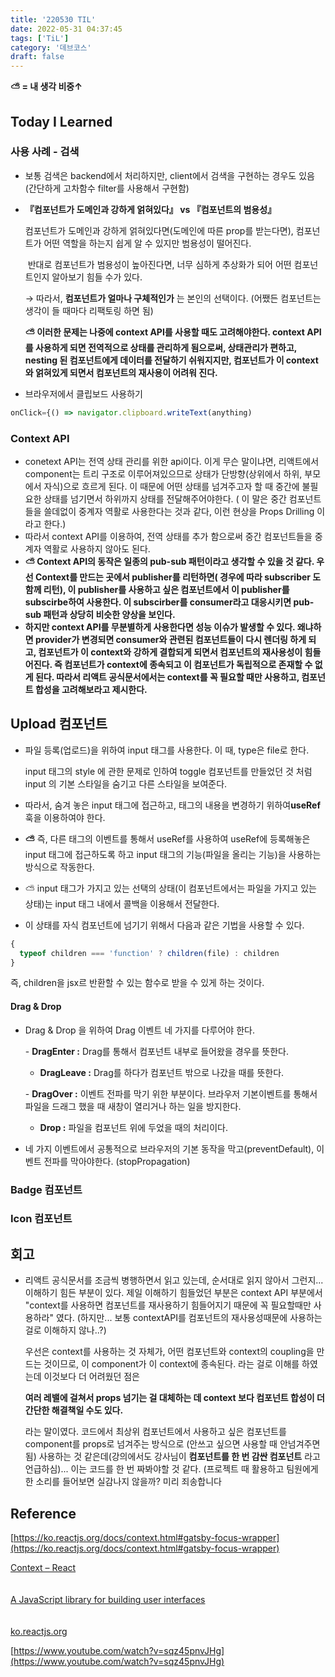 ```yaml
---
title: '220530 TIL'
date: 2022-05-31 04:37:45
tags: ['TiL']
category: '데브코스'
draft: false
---
```


**⛅ = 내 생각 비중↑**

## Today I Learned

### 사용 사례 \- 검색

- 보통 검색은 backend에서 처리하지만, client에서 검색을 구현하는 경우도 있음 (간단하게 고차함수 filter를 사용해서 구현함)
- **『컴포넌트가 도메인과 강하게 얽혀있다』 vs 『컴포넌트의 범용성』**


    컴포넌트가 도메인과 강하게 얽혀있다면(도메인에 따른 prop를 받는다면), 컴포넌트가 어떤 역할을 하는지 쉽게 알 수 있지만 범용성이 떨어진다.

     반대로 컴포넌트가 범용성이 높아진다면, 너무 심하게 추상화가 되어 어떤 컴포넌트인지 알아보기 힘들 수가 있다.

    → 따라서, **컴포넌트가 얼마나 구체적인가** 는 본인의 선택이다. (어쨌든 컴포넌트는 생각이 들 때마다 리팩토링 하면 됨)



    **⛅ 이러한 문제는 나중에 context API를 사용할 때도 고려해야한다. context API를 사용하게 되면 전역적으로 상태를 관리하게 됨으로써, 상태관리가 편하고, nesting 된 컴포넌트에게 데이터를 전달하기 쉬워지지만, 컴포넌트가 이 context와 얽혀있게 되면서 컴포넌트의 재사용이 어려워 진다.**

- 브라우저에서 클립보드 사용하기

```javascript
onClick={() => navigator.clipboard.writeText(anything)
```

### Context API

- conetext API는 전역 상태 관리를 위한 api이다. 이게 무슨 말이냐면, 리액트에서 component는 트리 구조로 이루어져있으므로 상태가 단방향(상위에서 하위, 부모에서 자식)으로 흐르게 된다. 이 때문에 어떤 상태를 넘겨주고자 할 때 중간에 불필요한 상태를 넘기면서 하위까지 상태를 전달해주어야한다. ( 이 말은 중간 컴포넌트들을 쓸데없이 중계자 역활로 사용한다는 것과 같다, 이런 현상을 Props Drilling 이라고 한다.)
- 따라서 context API를 이용하여, 전역 상태를 추가 함으로써 중간 컴포넌트들을 중계자 역활로 사용하지 않아도 된다.
- **⛅ Context API의 동작은 일종의 pub-sub 패턴이라고 생각할 수 있을 것 같다. 우선 Context를 만드는 곳에서 publisher를 리턴하면( 경우에 따라 subscriber 도 함께 리턴), 이 publisher를 사용하고 싶은 컴포넌트에서 이 publisher를 subscirbe하여 사용한다. 이 subscirber를 consumer라고 대응시키면 pub-sub 패턴과 상당히 비슷한 양상을 보인다.**
- **하지만 context API를 무분별하게 사용한다면 성능 이슈가 발생할 수 있다. 왜냐하면 provider가 변경되면 consumer와 관련된 컴포넌트들이 다시 렌더링 하게 되고, 컴포넌트가 이 context와 강하게 결합되게 되면서 컴포넌트의 재사용성이 힘들어진다. 즉 컴포넌트가 context에 종속되고 이 컴포넌트가 독립적으로 존재할 수 없게 된다. 따라서 리액트 공식문서에서는 context를 꼭 필요할 때만 사용하고, 컴포넌트 합성을 고려해보라고 제시한다.**

## Upload 컴포넌트

- 파일 등록(업로드)을 위하여 input 태그를 사용한다. 이 때, type은 file로 한다.

  input 태그의 style 에 관한 문제로 인하여 toggle 컴포넌트를 만들었던 것 처럼 input 의 기본 스타일을 숨기고 다른 스타일을 보여준다.

- 따라서, 숨겨 놓은 input 태그에 접근하고, 태그의 내용을 변경하기 위하여**useRef**훅을 이용하여야 한다.
- **⛅** 즉, 다른 태그의 이벤트를 통해서 useRef를 사용하여 useRef에 등록해놓은 input 태그에 접근하도록 하고 input 태그의 기능(파일을 올리는 기능)을 사용하는 방식으로 작동한다.
- ⛅ input 태그가 가지고 있는 선택의 상태(이 컴포넌트에서는 파일을 가지고 있는 상태)는 input 태그 내에서 콜백을 이용해서 전달한다.
- 이 상태를 자식 컴포넌트에 넘기기 위해서 다음과 같은 기법을 사용할 수 있다.

```javascript
{
  typeof children === 'function' ? children(file) : children
}
```

즉, children을 jsx르 반환할 수 있는 함수로 받을 수 있게 하는 것이다.

#### Drag & Drop

- Drag & Drop 을 위하여 Drag 이벤트 네 가지를 다루어야 한다.

  \- **DragEnter :** Drag를 통해서 컴포넌트 내부로 들어왔을 경우를 뜻한다.

  - **DragLeave :** Drag를 하다가 컴포넌트 밖으로 나갔을 때를 뜻한다.

  \- **DragOver :** 이벤트 전파를 막기 위한 부분이다. 브라우저 기본이벤트를 통해서 파일을 드래그 했을 때 새창이 열리거나 하는 일을 방지한다.

  - **Drop :** 파일을 컴포넌트 위에 두었을 때의 처리이다.

- 네 가지 이벤트에서 공통적으로 브라우저의 기본 동작을 막고(preventDefault), 이벤트 전파를 막아야한다. (stopPropagation)

### Badge 컴포넌트

### Icon 컴포넌트

## 회고

- 리액트 공식문서를 조금씩 병행하면서 읽고 있는데, 순서대로 읽지 않아서 그런지... 이해하기 힘든 부분이 있다. 제일 이해하기 힘들었던 부분은 context API 부분에서 "context를 사용하면 컴포넌트를 재사용하기 힘들어지기 때문에 꼭 필요할때만 사용하라" 였다. (하지만... 보통 contextAPI를 컴포넌트의 재사용성때문에 사용하는걸로 이해하지 않나..?)

  우선은 context를 사용하는 것 자체가, 어떤 컴포넌트와 context의 coupling을 만드는 것이므로, 이 component가 이 context에 종속된다. 라는 걸로 이해를 하였는데 이것보다 더 어려웠던 점은

  **여러 레밸에 걸쳐서 props 넘기는 걸 대체하는 데 context 보다 컴포넌트 합성이 더 간단한 해결책일 수도 있다.**

  라는 말이였다. 코드에서 최상위 컴포넌트에서 사용하고 싶은 컴포넌트를 component를 props로 넘겨주는 방식으로 (안쓰고 싶으면 사용할 때 안넘겨주면 됨) 사용하는 것 같은데(강의에서도 강사님이 **컴포넌트를 한 번 감싼 컴포넌트** 라고 언급하심)... 이는 코드를 한 번 짜봐야할 것 같다. (프로젝트 때 활용하고 팀원에게 한 소리를 들어보면 실감나지 않을까? 미리 죄송합니다

## Reference

[https://ko.reactjs.org/docs/context.html#gatsby-focus-wrapper](https://ko.reactjs.org/docs/context.html#gatsby-focus-wrapper)

[Context – React\
\
\
A JavaScript library for building user interfaces\
\
\
ko.reactjs.org](https://ko.reactjs.org/docs/context.html#gatsby-focus-wrapper)

[https://www.youtube.com/watch?v=sqz45pnvJHg](https://www.youtube.com/watch?v=sqz45pnvJHg)
